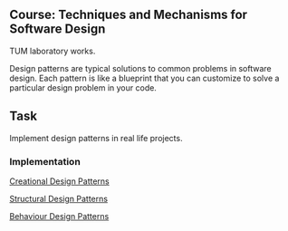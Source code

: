 ## Course: Techniques and Mechanisms for Software Design
TUM laboratory works.

Design patterns are typical solutions to common problems
in software design. Each pattern is like a blueprint
that you can customize to solve a particular
design problem in your code.

## Task

Implement design patterns in real life projects.

### Implementation
[Creational Design Patterns](https://github.com/dgaponcic/design_patterns/tree/master/creational_DP)

[Structural Design Patterns](https://github.com/dgaponcic/design_patterns/tree/master/structural_DP)

[Behaviour Design Patterns](https://github.com/dgaponcic/design_patterns/tree/master/behaviour_DP)
